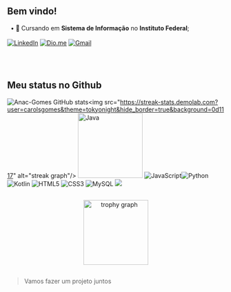 ## Bem vindo!
&nbsp;  • 📘 Cursando em **Sistema de Informação** no **Instituto Federal**; <br>  
[![LinkedIn](https://img.shields.io/badge/LinkedIn-0077B5?style=for-the-badge&logo=linkedin&logoColor=white)](https://www.linkedin.com/in/anac-sgomes/)
[![Dio.me](https://img.shields.io/badge/🆔Dio.me_-C71585?style=for-the-badge&)](https://www.dio.me/users/fiercethrone) [![Gmail](https://img.shields.io/badge/Gmail-D14836?style=for-the-badge&logo=gmail&logoColor=white)](mailto:anasgcarolina@gmail.com)


<br><br>

## Meu status no Github
![Anac-Gomes GitHub stats](https://github-readme-stats.vercel.app/api?username=carolsgomes&show_icons=true&bg_color=0d1117&title_color=38bdae&text_color=c0caf5&icon_color=ff5555&hide_border=true&height="100")<img src="https://streak-stats.demolab.com?user=carolsgomes&theme=tokyonight&hide_border=true&background=0d1117" alt="streak graph"/> <img src="https://img.shields.io/badge/Java-%23ED8B00?style=for-the-badge&logo=openjdk&logoColor=white" height="150" alt="Java"/>
<img src="https://img.shields.io/badge/JavaScript-%23323330?style=for-the-badge&logo=javascript&logoColor=%23F7DF1E" alt="JavaScript"/><img src="https://img.shields.io/badge/Python-3670A0?style=for-the-badge&logo=python&logoColor=ffdd54" alt="Python"/>
<img src="https://img.shields.io/badge/Kotlin-%237F52FF?style=for-the-badge&logo=kotlin&logoColor=white" alt="Kotlin"/>
<img src="https://img.shields.io/badge/HTML5-%23E34F26?style=for-the-badge&logo=html5&logoColor=white" alt="HTML5"/>
<img src="https://img.shields.io/badge/CSS3-%231572B6?style=for-the-badge&logo=css3&logoColor=white" alt="CSS3"/>
<img src="https://img.shields.io/badge/MySQL-4479A1?style=for-the-badge&logo=mysql&logoColor=white" alt="MySQL"/>
<img src="https://github-readme-stats.vercel.app/api/top-langs/?username=carolsgomes&layout=compact&bg_color=0d1117&title_color=7aa2f7&text_color=c0caf5&border_color=000000&hide_border=true" />


##
<div align="center">
  <img src="https://github-profile-trophy.vercel.app/?username=carolsgomes&theme=darkhub&no-frame=true&margin-w=8&margin-h=8&row=1&column=-1" height="150" alt="trophy graph" />
</div>

##

> Vamos fazer um projeto juntos
